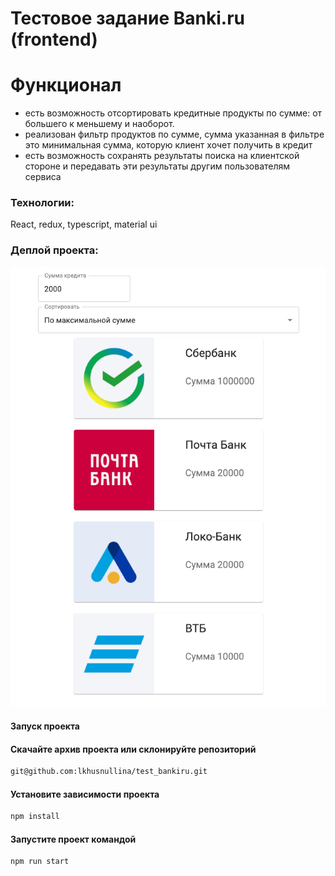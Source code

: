 # Тестовое задание Banki.ru (frontend)
# Функционал
- есть возможность отсортировать кредитные продукты по сумме: от большего к меньшему и наоборот.
- реализован фильтр продуктов по сумме, сумма указанная в фильтре это минимальная сумма, которую клиент хочет получить в кредит
- есть возможность сохранять результаты поиска на клиентской стороне и передавать эти результаты другим пользователям сервиса

### Технологии: 
React, redux, typescript, material ui

### Деплой проекта: 

![alt text](image.png)

#### Запуск проекта

#### Скачайте архив проекта или склонируйте репозиторий

```sh
git@github.com:lkhusnullina/test_bankiru.git
```

#### Установите зависимости проекта

```sh
npm install
```
#### Запустите проект командой

```sh
npm run start
```